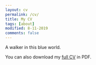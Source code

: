 ```yaml
---
layout: cv
permalink: /cv/
title: My CV
tags: [about]
modified: 8-11-2019
comments: false
---
```


A walker in this blue world.

You can also download my <a href="{{site.baseurl}}/docs/vision.pdf" target="_blank">full CV</a> in PDF.


